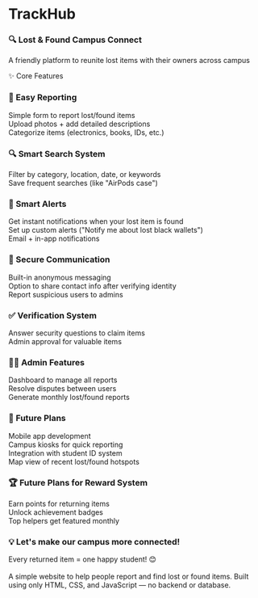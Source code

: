 # TrackHub <br>
### 🔍 Lost & Found Campus Connect <br>
A friendly platform to reunite lost items with their owners across campus <br>

✨ Core Features <br>

### 📝 Easy Reporting <br>
Simple form to report lost/found items <br>
Upload photos + add detailed descriptions <br>
Categorize items (electronics, books, IDs, etc.) <br>

### 🔍 Smart Search System <br>
Filter by category, location, date, or keywords <br>
Save frequent searches (like "AirPods case") <br>

### 🔔 Smart Alerts <br>
Get instant notifications when your lost item is found <br>
Set up custom alerts ("Notify me about lost black wallets") <br>
Email + in-app notifications <br>

### 💬 Secure Communication <br>
Built-in anonymous messaging <br>
Option to share contact info after verifying identity <br>
Report suspicious users to admins <br>

### ✅ Verification System <br>
Answer security questions to claim items <br>
Admin approval for valuable items <br>

### 👨‍💻 Admin Features<br>
Dashboard to manage all reports<br>
Resolve disputes between users<br>
Generate monthly lost/found reports<br>

### 📱 Future Plans<br>
Mobile app development<br>
Campus kiosks for quick reporting<br>
Integration with student ID system<br>
Map view of recent lost/found hotspots <br>

### 🏆 Future Plans for Reward System<br>
Earn points for returning items<br>
Unlock achievement badges<br>
Top helpers get featured monthly<br>

### 💡 Let's make our campus more connected!<br>
Every returned item = one happy student! 😊 <br>
<br>
A simple website to help people report and find lost or found items. Built using only HTML, CSS, and JavaScript — no backend or database.
